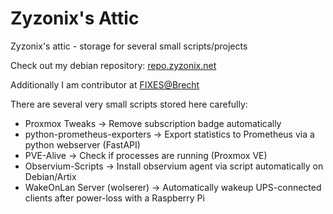 # Zyzonix's Attic
Zyzonix's attic - storage for several small scripts/projects

Check out my debian repository: [repo.zyzonix.net](https://repo.zyzonix.net/)

Additionally I am contributor at [FIXES@Brecht](https://fixes.brecht-schule.hamburg/)

There are several very small scripts stored here carefully:

- Proxmox Tweaks -> Remove subscription badge automatically
- python-prometheus-exporters -> Export statistics to Prometheus via a python webserver (FastAPI)
- PVE-Alive -> Check if processes are running (Proxmox VE)
- Observium-Scripts -> Install observium agent via script automatically on Debian/Artix
- WakeOnLan Server (wolserer) -> Automatically wakeup UPS-connected clients after power-loss with a Raspberry Pi
